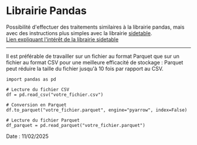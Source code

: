 # Librairie Pandas

Possibilité d'effectuer des traitements similaires à la librairie pandas, mais avec des instructions plus simples avec la librairie [sidetable](https://github.com/chris1610/sidetable). <br>
[Lien expliquant l'intérêt de la librairie sidetable](https://www.linkedin.com/feed/update/urn:li:activity:7204414221852356610/)

---

Il est préférable de travailler sur un fichier au format Parquet que sur un fichier au format CSV pour une meilleure efficacité de stockage : Parquet peut réduire la taille du fichier jusqu'à 10 fois par rapport au CSV.

```
import pandas as pd

# Lecture du fichier CSV
df = pd.read_csv("votre_fichier.csv")

# Conversion en Parquet
df.to_parquet("votre_fichier.parquet", engine="pyarrow", index=False)

# Lecture du fichier Parquet
df_parquet = pd.read_parquet("votre_fichier.parquet")
```

Date : 11/02/2025
